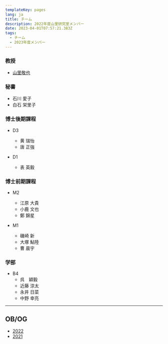 ```yaml
---
templateKey: pages
lang: ja
title: チーム
description: 2022年度山里研究室メンバー
date: 2023-04-01T07:57:21.383Z
tags:
  - チーム
  - 2023年度メンバー
---
```


### 教授

- [山里敬也](/en/team/Takaya-Yamazato/)

### 秘書

- 石川 愛子
- 白石 栄里子

### 博士後期課程

- D3

  - 黄 瑞怡
  - 唐 正強

- D1
  - 表 英毅

### 博士前期課程

- M2

  - 江原 大貴
  - 小鹿 文也
  - 鄭 錦星

- M1
  - 磯崎 新
  - 大塚 鮎陸
  - 曹 晨宇

### 学部

- B4
  - 呉　穎毅
  - 近藤 涼太
  - 永井 日菜
  - 中野 幸亮

<hr />

## OB/OG

- [2022](/team/2022/)
- [2021](/team/2021/)
